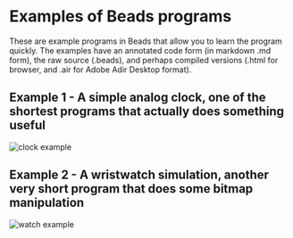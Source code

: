 # Examples of Beads programs

These are example programs in Beads that allow you to learn the program quickly.
The examples have an annotated code form (in markdown .md form), the raw source (.beads), and perhaps compiled versions (.html for browser, and .air for Adobe Adir Desktop format). 

## Example 1 - A simple analog clock, one of the shortest programs that actually does something useful

![clock example](https://github.com/magicmouse/beads-examples/blob/master/images/clock_screenshot_anim.gif)

## Example 2 - A wristwatch simulation, another very short program that does some bitmap manipulation

![watch example](http://magicmouse.com/beads/examples/watch_example_animated.gif)


